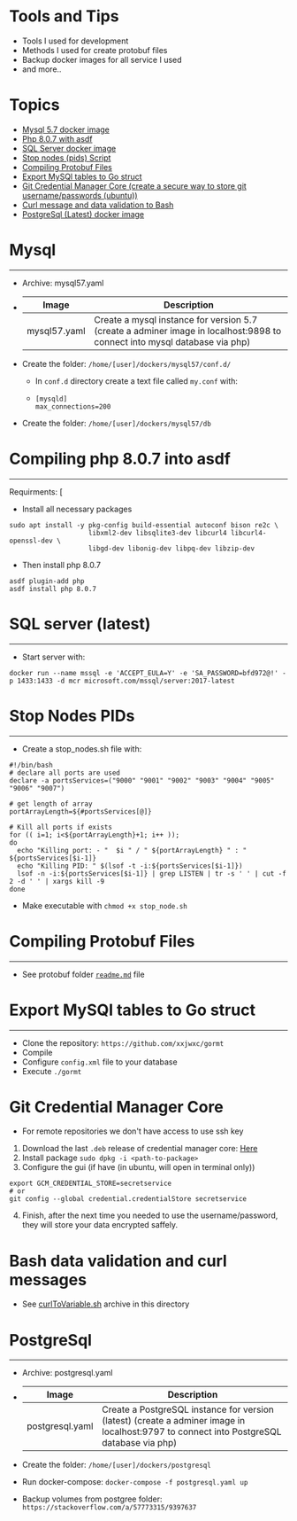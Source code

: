 # Tools and Tips 

- Tools I used for development
- Methods I used for create protobuf files
- Backup docker images for all service I used
- and more..

# Topics

- [Mysql 5.7 docker image](#mysql)
- [Php 8.0.7 with asdf](#compiling-php-807-into-asdf)
- [SQL Server docker image](#sql-server-latest)
- [Stop nodes (pids) Script](#stop-nodes-pids)
- [Compiling Protobuf Files](#compiling-protobuf-files)
- [Export MySQl tables to Go struct](#export-mysql-tables-to-go-struct)
- [Git Credential Manager Core (create a secure way to store git username/passwords (ubuntu))](#git-credential-manager-core)
- [Curl message and data validation to Bash](#bash-data-validation-and-curl-messages)
- [PostgreSql (Latest) docker image](#postgresql)

# Mysql
-------------
- Archive: mysql57.yaml

- Image | Description
  ------|-----------
  mysql57.yaml | Create a mysql instance for version 5.7 (create a adminer image in localhost:9898 to connect into mysql database via php) |

- Create the folder: ```/home/[user]/dockers/mysql57/conf.d/```
    - In ```conf.d``` directory create a text file called ```my.conf``` with:
    - ```shell
      [mysqld] 
      max_connections=200
      ``` 
- Create the folder: ```/home/[user]/dockers/mysql57/db```

# Compiling php 8.0.7 into asdf
-------------------------------

Requirments:
[
- Install all necessary packages
```shell
sudo apt install -y pkg-config build-essential autoconf bison re2c \
                    libxml2-dev libsqlite3-dev libcurl4 libcurl4-openssl-dev \
                    libgd-dev libonig-dev libpq-dev libzip-dev
```

- Then install php 8.0.7

```shell
asdf plugin-add php
asdf install php 8.0.7
``` 

# SQL server (latest)
-------------------------------

- Start server with:

```shell
docker run --name mssql -e 'ACCEPT_EULA=Y' -e 'SA_PASSWORD=bfd972@!' -p 1433:1433 -d mcr microsoft.com/mssql/server:2017-latest
```

# Stop Nodes PIDs
-------------------------------

- Create a stop_nodes.sh file with:

```shell
#!/bin/bash
# declare all ports are used
declare -a portsServices=("9000" "9001" "9002" "9003" "9004" "9005" "9006" "9007")

# get length of array
portArrayLength=${#portsServices[@]}

# Kill all ports if exists
for (( i=1; i<${portArrayLength}+1; i++ ));
do
  echo "Killing port: - "  $i " / " ${portArrayLength} " : " ${portsServices[$i-1]}
  echo "Killing PID: " $(lsof -t -i:${portsServices[$i-1]})
  lsof -n -i:${portsServices[$i-1]} | grep LISTEN | tr -s ' ' | cut -f 2 -d ' ' | xargs kill -9
done
```

- Make executable with ```chmod +x stop_node.sh``` 

# Compiling Protobuf Files
-------------------------------

- See protobuf folder [```readme.md```](./protobuf/README.md) file

# Export MySQl tables to Go struct
-------------------------------

- Clone the repository: ```https://github.com/xxjwxc/gormt```
- Compile
- Configure ```config.xml``` file to your database
- Execute ```./gormt```


# Git Credential Manager Core

- For remote repositories we don't have access to use ssh key

1. Download the last `.deb` release of credential manager core: [Here](https://github.com/microsoft/Git-Credential-Manager-Core/releases/tag/v2.0.475)
2. Install package ```sudo dpkg -i <path-to-package>```
3. Configure the gui (if have (in ubuntu, will open in terminal only))
  ```
  export GCM_CREDENTIAL_STORE=secretservice
  # or
  git config --global credential.credentialStore secretservice
  ``` 
  4. Finish, after the next time you needed to use the username/password, they will store your data encrypted saffely.

  # Bash data validation and curl messages
  
  - See [curlToVariable.sh](./curlToVariableBash.sh) archive in this directory

  # PostgreSql
-------------
- Archive: postgresql.yaml

- Image | Description
  ------|-----------
  postgresql.yaml | Create a PostgreSQL instance for version (latest) (create a adminer image in localhost:9797 to connect into PostgreSQL database via php) |

- Create the folder: ```/home/[user]/dockers/postgresql```
- Run docker-compose: ```docker-compose -f postgresql.yaml up```
- Backup volumes from postgree folder: ```https://stackoverflow.com/a/57773315/9397637```

